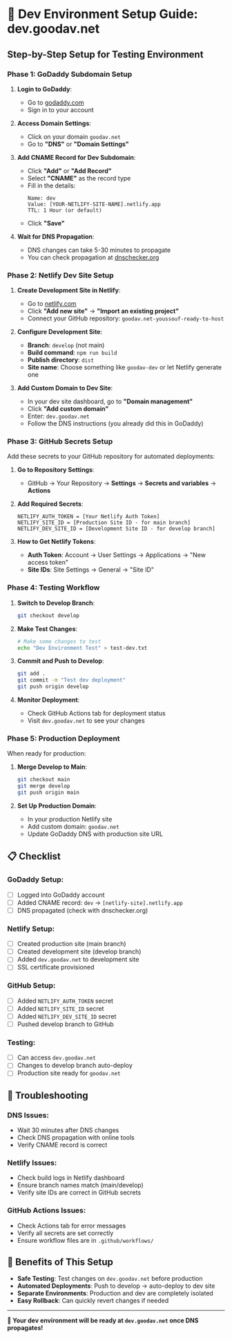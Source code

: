 # 🚀 Dev Environment Setup Guide: dev.goodav.net

## Step-by-Step Setup for Testing Environment

### Phase 1: GoDaddy Subdomain Setup

1. **Login to GoDaddy**:
   - Go to [godaddy.com](https://godaddy.com)
   - Sign in to your account

2. **Access Domain Settings**:
   - Click on your domain `goodav.net`
   - Go to **"DNS"** or **"Domain Settings"**

3. **Add CNAME Record for Dev Subdomain**:
   - Click **"Add"** or **"Add Record"**
   - Select **"CNAME"** as the record type
   - Fill in the details:
     ```
     Name: dev
     Value: [YOUR-NETLIFY-SITE-NAME].netlify.app
     TTL: 1 Hour (or default)
     ```
   - Click **"Save"**

4. **Wait for DNS Propagation**:
   - DNS changes can take 5-30 minutes to propagate
   - You can check propagation at [dnschecker.org](https://dnschecker.org)

### Phase 2: Netlify Dev Site Setup

1. **Create Development Site in Netlify**:
   - Go to [netlify.com](https://netlify.com)
   - Click **"Add new site"** → **"Import an existing project"**
   - Connect your GitHub repository: `goodav.net-youssouf-ready-to-host`

2. **Configure Development Site**:
   - **Branch**: `develop` (not main)
   - **Build command**: `npm run build`
   - **Publish directory**: `dist`
   - **Site name**: Choose something like `goodav-dev` or let Netlify generate one

3. **Add Custom Domain to Dev Site**:
   - In your dev site dashboard, go to **"Domain management"**
   - Click **"Add custom domain"**
   - Enter: `dev.goodav.net`
   - Follow the DNS instructions (you already did this in GoDaddy)

### Phase 3: GitHub Secrets Setup

Add these secrets to your GitHub repository for automated deployments:

1. **Go to Repository Settings**:
   - GitHub → Your Repository → **Settings** → **Secrets and variables** → **Actions**

2. **Add Required Secrets**:
   ```
   NETLIFY_AUTH_TOKEN = [Your Netlify Auth Token]
   NETLIFY_SITE_ID = [Production Site ID - for main branch]
   NETLIFY_DEV_SITE_ID = [Development Site ID - for develop branch]
   ```

3. **How to Get Netlify Tokens**:
   - **Auth Token**: Account → User Settings → Applications → "New access token"
   - **Site IDs**: Site Settings → General → "Site ID"

### Phase 4: Testing Workflow

1. **Switch to Develop Branch**:
   ```bash
   git checkout develop
   ```

2. **Make Test Changes**:
   ```bash
   # Make some changes to test
   echo "Dev Environment Test" > test-dev.txt
   ```

3. **Commit and Push to Develop**:
   ```bash
   git add .
   git commit -m "Test dev deployment"
   git push origin develop
   ```

4. **Monitor Deployment**:
   - Check GitHub Actions tab for deployment status
   - Visit `dev.goodav.net` to see your changes

### Phase 5: Production Deployment

When ready for production:

1. **Merge Develop to Main**:
   ```bash
   git checkout main
   git merge develop
   git push origin main
   ```

2. **Set Up Production Domain**:
   - In your production Netlify site
   - Add custom domain: `goodav.net`
   - Update GoDaddy DNS with production site URL

## 📋 Checklist

### GoDaddy Setup:
- [ ] Logged into GoDaddy account
- [ ] Added CNAME record: `dev` → `[netlify-site].netlify.app`
- [ ] DNS propagated (check with dnschecker.org)

### Netlify Setup:
- [ ] Created production site (main branch)
- [ ] Created development site (develop branch)
- [ ] Added `dev.goodav.net` to development site
- [ ] SSL certificate provisioned

### GitHub Setup:
- [ ] Added `NETLIFY_AUTH_TOKEN` secret
- [ ] Added `NETLIFY_SITE_ID` secret
- [ ] Added `NETLIFY_DEV_SITE_ID` secret
- [ ] Pushed develop branch to GitHub

### Testing:
- [ ] Can access `dev.goodav.net`
- [ ] Changes to develop branch auto-deploy
- [ ] Production site ready for `goodav.net`

## 🔧 Troubleshooting

### DNS Issues:
- Wait 30 minutes after DNS changes
- Check DNS propagation with online tools
- Verify CNAME record is correct

### Netlify Issues:
- Check build logs in Netlify dashboard
- Ensure branch names match (main/develop)
- Verify site IDs are correct in GitHub secrets

### GitHub Actions Issues:
- Check Actions tab for error messages
- Verify all secrets are set correctly
- Ensure workflow files are in `.github/workflows/`

## 🌟 Benefits of This Setup

- **Safe Testing**: Test changes on `dev.goodav.net` before production
- **Automated Deployments**: Push to develop → auto-deploy to dev site
- **Separate Environments**: Production and dev are completely isolated
- **Easy Rollback**: Can quickly revert changes if needed

---

**🎉 Your dev environment will be ready at `dev.goodav.net` once DNS propagates!**
